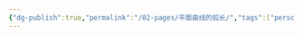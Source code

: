 ```yaml
---
{"dg-publish":true,"permalink":"/02-pages/平面曲线的弧长/","tags":["personal/blog","math/高等数学/定积分"]}
---
```


